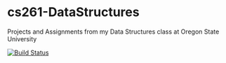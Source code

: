# cs261-DataStructures
Projects and Assignments from my Data Structures class at Oregon State University

[![Build Status](https://travis-ci.org/nathansoz/cs261-DataStructures.svg?branch=master)](https://travis-ci.org/nathansoz/cs261-DataStructures)
